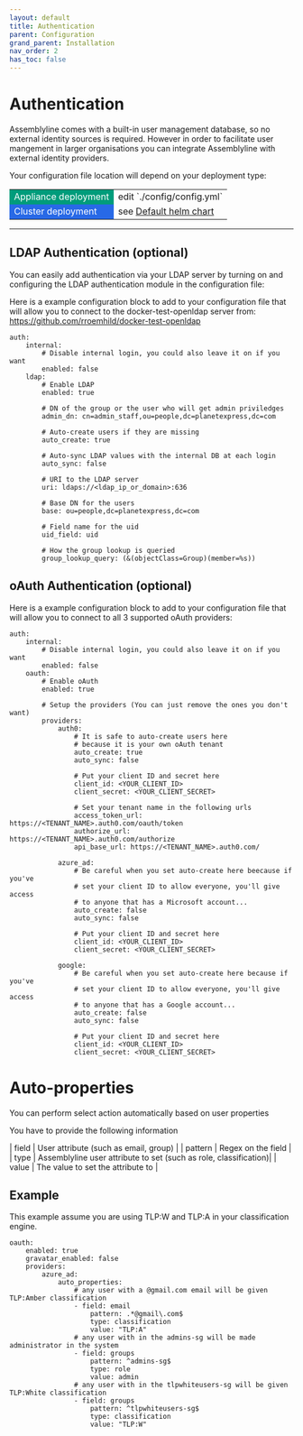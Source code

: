 ```yaml
---
layout: default
title: Authentication
parent: Configuration
grand_parent: Installation
nav_order: 2
has_toc: false
---
```


# Authentication

Assemblyline comes with a built-in user management database, so no external identity sources is required. 
However in order to facilitate user mangement in larger organisations you can integrate Assemblyline with external identity providers.

Your configuration file location will depend on your deployment type:

<table>
<tr>
<td style="background-color:#009c7b"><text style="color:white;">Appliance deployment</text></td>
<td> edit `./config/config.yml` </td>
</tr>
<tr>
<td style="background-color:#2869e6"><text style="color:white;">Cluster deployment</text></td>
<td> see <a href="https://github.com/CybercentreCanada/assemblyline-helm-chart/blob/master/assemblyline/values.yaml"> Default helm chart</a> </td>
</tr>
</table>

<hr>

## LDAP Authentication (optional)

You can easily add authentication via your LDAP server by turning on and configuring the LDAP authentication module in the configuration file:

Here is a example configuration block to add to your configuration file that will allow you to connect to the docker-test-openldap server from: https://github.com/rroemhild/docker-test-openldap

    auth:
        internal:
            # Disable internal login, you could also leave it on if you want
            enabled: false
        ldap:
            # Enable LDAP
            enabled: true

            # DN of the group or the user who will get admin priviledges
            admin_dn: cn=admin_staff,ou=people,dc=planetexpress,dc=com
            
            # Auto-create users if they are missing
            auto_create: true
            
            # Auto-sync LDAP values with the internal DB at each login
            auto_sync: false
            
            # URI to the LDAP server
            uri: ldaps://<ldap_ip_or_domain>:636
            
            # Base DN for the users
            base: ou=people,dc=planetexpress,dc=com
            
            # Field name for the uid
            uid_field: uid
            
            # How the group lookup is queried
            group_lookup_query: (&(objectClass=Group)(member=%s))
  
## oAuth Authentication (optional)

Here is a example configuration block to add to your configuration file that will allow you to connect to all 3 supported oAuth providers:

    auth:
        internal:
            # Disable internal login, you could also leave it on if you want
            enabled: false
        oauth:
            # Enable oAuth
            enabled: true

            # Setup the providers (You can just remove the ones you don't want)
            providers: 
                auth0:
                    # It is safe to auto-create users here 
                    # because it is your own oAuth tenant
                    auto_create: true
                    auto_sync: false

                    # Put your client ID and secret here
                    client_id: <YOUR_CLIENT_ID>
                    client_secret: <YOUR_CLIENT_SECRET>
                    
                    # Set your tenant name in the following urls
                    access_token_url: https://<TENANT_NAME>.auth0.com/oauth/token
                    authorize_url: https://<TENANT_NAME>.auth0.com/authorize
                    api_base_url: https://<TENANT_NAME>.auth0.com/
                
                azure_ad:
                    # Be careful when you set auto-create here beecause if you've
                    # set your client ID to allow everyone, you'll give access
                    # to anyone that has a Microsoft account...
                    auto_create: false
                    auto_sync: false

                    # Put your client ID and secret here 
                    client_id: <YOUR_CLIENT_ID>
                    client_secret: <YOUR_CLIENT_SECRET>

                google:
                    # Be careful when you set auto-create here because if you've
                    # set your client ID to allow everyone, you'll give access
                    # to anyone that has a Google account...
                    auto_create: false
                    auto_sync: false

                    # Put your client ID and secret here 
                    client_id: <YOUR_CLIENT_ID>
                    client_secret: <YOUR_CLIENT_SECRET>

# Auto-properties

You can perform select action automatically based on user properties

You have to provide the following information

| field | User attribute (such as email, group) |
| pattern | Regex on the field |
| type | Assemblyline user attribute to set (such as role, classification)|
| value | The value to set the attribute to |

## Example

This example assume you are using TLP:W and TLP:A in your classification engine.

    oauth:
        enabled: true
        gravatar_enabled: false
        providers:
            azure_ad:
                auto_properties:
                    # any user with a @gmail.com email will be given TLP:Amber classification
                    - field: email
                        pattern: .*@gmail\.com$
                        type: classification
                        value: "TLP:A"
                    # any user with in the admins-sg will be made administrator in the system
                    - field: groups
                        pattern: ^admins-sg$
                        type: role
                        value: admin
                    # any user with in the tlpwhiteusers-sg will be given TLP:White classification
                    - field: groups
                        pattern: ^tlpwhiteusers-sg$
                        type: classification
                        value: "TLP:W"